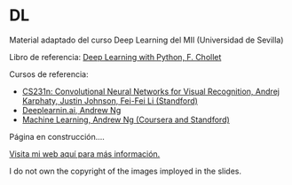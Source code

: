 # DL
Material adaptado del curso Deep Learning del MII (Universidad de Sevilla)

Libro de referencia: [Deep Learning with Python, F. Chollet](https://www.manning.com/books/deep-learning-with-python)

Cursos de referencia:
 * [CS231n: Convolutional Neural Networks for Visual Recognition, Andrej Karphaty, Justin Johnson, Fei-Fei Li (Standford)](http://cs231n.stanford.edu/2016/)
 * [Deeplearnin.ai, Andrew Ng](https://www.deeplearning.ai/)
 * [Machine Learning, Andrew Ng (Coursera and Standford)](https://es.coursera.org/learn/machine-learning)

Página en construcción....

[Visita mi web aquí para más información.](https://www.cs.us.es/~mdelamor)

I do not own the copyright of the images imployed in the slides.
